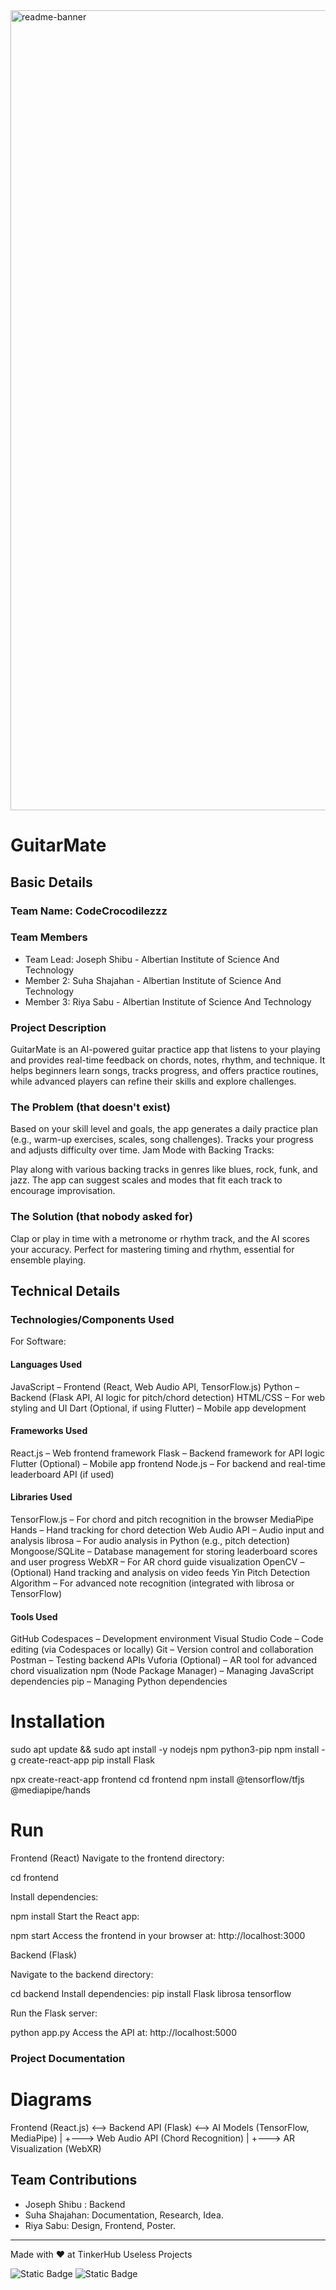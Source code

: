 <img width="1280" alt="readme-banner" src="https://github.com/user-attachments/assets/35332e92-44cb-425b-9dff-27bcf1023c6c">

# GuitarMate


## Basic Details
### Team Name: CodeCrocodilezzz


### Team Members
- Team Lead: Joseph Shibu - Albertian Institute of Science And Technology
- Member 2: Suha Shajahan - Albertian Institute of Science And Technology
- Member 3: Riya Sabu - Albertian Institute of Science And Technology

### Project Description
GuitarMate is an AI-powered guitar practice app that listens to your playing and provides real-time feedback on chords, notes, rhythm, and technique. It helps beginners learn songs, tracks progress, and offers practice routines, while advanced players can refine their skills and explore challenges.
### The Problem (that doesn't exist)
Based on your skill level and goals, the app generates a daily practice plan (e.g., warm-up exercises, scales, song challenges).
Tracks your progress and adjusts difficulty over time.
Jam Mode with Backing Tracks:

Play along with various backing tracks in genres like blues, rock, funk, and jazz.
The app can suggest scales and modes that fit each track to encourage improvisation.

### The Solution (that nobody asked for)
Clap or play in time with a metronome or rhythm track, and the AI scores your accuracy.
Perfect for mastering timing and rhythm, essential for ensemble playing.

## Technical Details
### Technologies/Components Used
For Software:
#### Languages Used

JavaScript – Frontend (React, Web Audio API, TensorFlow.js)
Python – Backend (Flask API, AI logic for pitch/chord detection)
HTML/CSS – For web styling and UI
Dart (Optional, if using Flutter) – Mobile app development

#### Frameworks Used

React.js – Web frontend framework
Flask – Backend framework for API logic
Flutter (Optional) – Mobile app frontend
Node.js – For backend and real-time leaderboard API (if used)

#### Libraries Used

TensorFlow.js – For chord and pitch recognition in the browser
MediaPipe Hands – Hand tracking for chord detection
Web Audio API – Audio input and analysis
librosa – For audio analysis in Python (e.g., pitch detection)
Mongoose/SQLite – Database management for storing leaderboard scores and user progress
WebXR – For AR chord guide visualization
OpenCV – (Optional) Hand tracking and analysis on video feeds
Yin Pitch Detection Algorithm – For advanced note recognition (integrated with librosa or TensorFlow)

#### Tools Used

GitHub Codespaces – Development environment
Visual Studio Code – Code editing (via Codespaces or locally)
Git – Version control and collaboration
Postman – Testing backend APIs
Vuforia (Optional) – AR tool for advanced chord visualization
npm (Node Package Manager) – Managing JavaScript dependencies
pip – Managing Python dependencies


# Installation
sudo apt update && sudo apt install -y nodejs npm python3-pip
npm install -g create-react-app
pip install Flask

npx create-react-app frontend
cd frontend
npm install @tensorflow/tfjs @mediapipe/hands

# Run
Frontend (React)
Navigate to the frontend directory:

cd frontend

Install dependencies:

npm install
Start the React app:

npm start
Access the frontend in your browser at:
http://localhost:3000

Backend (Flask)

Navigate to the backend directory:

cd backend
Install dependencies:
pip install Flask librosa tensorflow

Run the Flask server:

python app.py
Access the API at:
http://localhost:5000


### Project Documentation

# Diagrams
Frontend (React.js) <--> Backend API (Flask) <--> AI Models (TensorFlow, MediaPipe)
|
+---> Web Audio API (Chord Recognition)
|
+---> AR Visualization (WebXR)




## Team Contributions
- Joseph Shibu : Backend
- Suha Shajahan: Documentation, Research, Idea.
- Riya Sabu: Design, Frontend, Poster.

---
Made with ❤️ at TinkerHub Useless Projects 

![Static Badge](https://img.shields.io/badge/TinkerHub-24?color=%23000000&link=https%3A%2F%2Fwww.tinkerhub.org%2F)
![Static Badge](https://img.shields.io/badge/UselessProject--24-24?link=https%3A%2F%2Fwww.tinkerhub.org%2Fevents%2FQ2Q1TQKX6Q%2FUseless%2520Projects)



